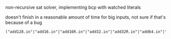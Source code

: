 non-recursive sat solver, implementing bcp with watched literals

doesn't finish in a reasonable amount of time for big inputs, not sure if that's because of a bug

```
("add128.in"|"add16.in"|"add16R.in"|"add32.in"|"add32R.in"|"add64.in"|"add8.in"|"add8R.in"|"prime121.in"|"prime1369.in"|"prime1681.in"|"prime169.in"|"prime1849.in"|"prime2209.in"|"prime289.in"|"prime361.in"|"prime529.in"|"prime65537.in"|"prime841.in"|"prime961.in")
```
